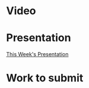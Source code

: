 
# Video

# Presentation
[This Week's Presentation](WebDev/2-Digital-Applications/_topics/_presentations/presentationWeek16.md)

# Work to submit